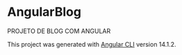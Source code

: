 # AngularBlog

PROJETO DE BLOG COM ANGULAR

This project was generated with [Angular CLI](https://github.com/angular/angular-cli) version 14.1.2.
